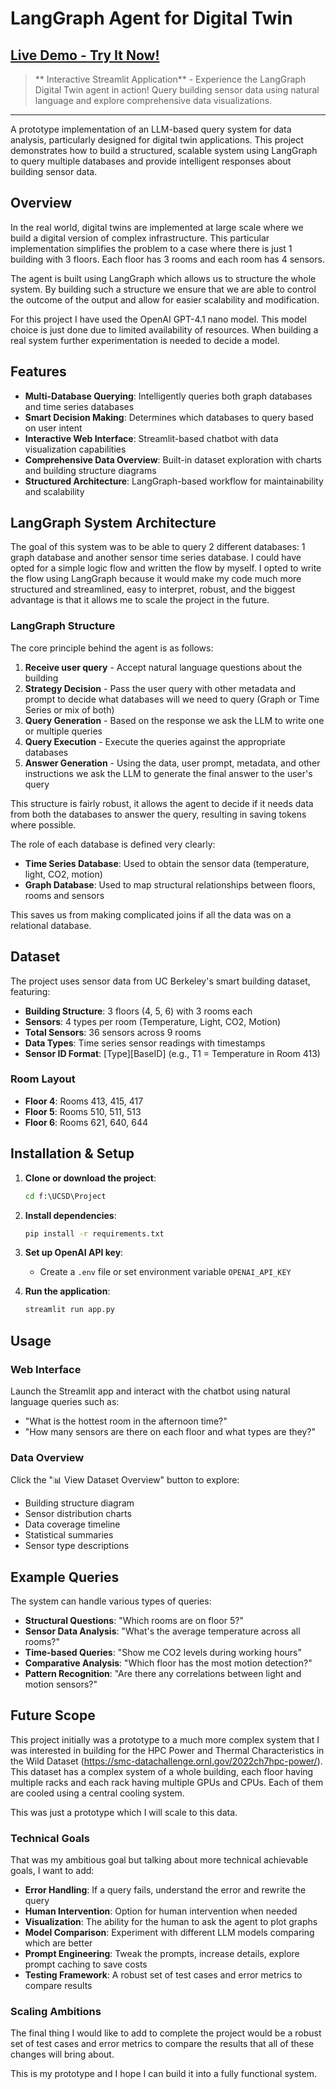 # LangGraph Agent for Digital Twin

##  **[Live Demo - Try It Now!](https://hansin2901-digital-twin-langgraph-agent-app-9q5e6p.streamlit.app/)**

> ** Interactive Streamlit Application** - Experience the LangGraph Digital Twin agent in action! Query building sensor data using natural language and explore comprehensive data visualizations.

---

A prototype implementation of an LLM-based query system for data analysis, particularly designed for digital twin applications. This project demonstrates how to build a structured, scalable system using LangGraph to query multiple databases and provide intelligent responses about building sensor data.

## Overview

In the real world, digital twins are implemented at large scale where we build a digital version of complex infrastructure. This particular implementation simplifies the problem to a case where there is just 1 building with 3 floors. Each floor has 3 rooms and each room has 4 sensors.

The agent is built using LangGraph which allows us to structure the whole system. By building such a structure we ensure that we are able to control the outcome of the output and allow for easier scalability and modification.

For this project I have used the OpenAI GPT-4.1 nano model. This model choice is just done due to limited availability of resources. When building a real system further experimentation is needed to decide a model.

## Features

- **Multi-Database Querying**: Intelligently queries both graph databases and time series databases
- **Smart Decision Making**: Determines which databases to query based on user intent
- **Interactive Web Interface**: Streamlit-based chatbot with data visualization capabilities
- **Comprehensive Data Overview**: Built-in dataset exploration with charts and building structure diagrams
- **Structured Architecture**: LangGraph-based workflow for maintainability and scalability

## LangGraph System Architecture

The goal of this system was to be able to query 2 different databases: 1 graph database and another sensor time series database. I could have opted for a simple logic flow and written the flow by myself. I opted to write the flow using LangGraph because it would make my code much more structured and streamlined, easy to interpret, robust, and the biggest advantage is that it allows me to scale the project in the future.

### LangGraph Structure

The core principle behind the agent is as follows:

1. **Receive user query** - Accept natural language questions about the building
2. **Strategy Decision** - Pass the user query with other metadata and prompt to decide what databases will we need to query (Graph or Time Series or mix of both)
3. **Query Generation** - Based on the response we ask the LLM to write one or multiple queries
4. **Query Execution** - Execute the queries against the appropriate databases
5. **Answer Generation** - Using the data, user prompt, metadata, and other instructions we ask the LLM to generate the final answer to the user's query

This structure is fairly robust, it allows the agent to decide if it needs data from both the databases to answer the query, resulting in saving tokens where possible.

The role of each database is defined very clearly:
- **Time Series Database**: Used to obtain the sensor data (temperature, light, CO2, motion)
- **Graph Database**: Used to map structural relationships between floors, rooms and sensors

This saves us from making complicated joins if all the data was on a relational database.

## Dataset

The project uses sensor data from UC Berkeley's smart building dataset, featuring:

- **Building Structure**: 3 floors (4, 5, 6) with 3 rooms each
- **Sensors**: 4 types per room (Temperature, Light, CO2, Motion)
- **Total Sensors**: 36 sensors across 9 rooms
- **Data Types**: Time series sensor readings with timestamps
- **Sensor ID Format**: [Type][BaseID] (e.g., T1 = Temperature in Room 413)

### Room Layout
- **Floor 4**: Rooms 413, 415, 417
- **Floor 5**: Rooms 510, 511, 513  
- **Floor 6**: Rooms 621, 640, 644

## Installation & Setup

1. **Clone or download the project**:
   ```cmd
   cd f:\UCSD\Project
   ```

2. **Install dependencies**:
   ```cmd
   pip install -r requirements.txt
   ```

3. **Set up OpenAI API key**:
   - Create a `.env` file or set environment variable `OPENAI_API_KEY`

4. **Run the application**:
   ```cmd
   streamlit run app.py
   ```
   

## Usage

### Web Interface
Launch the Streamlit app and interact with the chatbot using natural language queries such as:

- "What is the hottest room in the afternoon time?"
- "How many sensors are there on each floor and what types are they?"

### Data Overview
Click the "📊 View Dataset Overview" button to explore:
- Building structure diagram
- Sensor distribution charts
- Data coverage timeline
- Statistical summaries
- Sensor type descriptions


## Example Queries

The system can handle various types of queries:

- **Structural Questions**: "Which rooms are on floor 5?"
- **Sensor Data Analysis**: "What's the average temperature across all rooms?"
- **Time-based Queries**: "Show me CO2 levels during working hours"
- **Comparative Analysis**: "Which floor has the most motion detection?"
- **Pattern Recognition**: "Are there any correlations between light and motion sensors?"


## Future Scope

This project initially was a prototype to a much more complex system that I was interested in building for the HPC Power and Thermal Characteristics in the Wild Dataset (https://smc-datachallenge.ornl.gov/2022ch7hpc-power/). This dataset has a complex system of a whole building, each floor having multiple racks and each rack having multiple GPUs and CPUs. Each of them are cooled using a central cooling system.

This was just a prototype which I will scale to this data.

### Technical Goals

That was my ambitious goal but talking about more technical achievable goals, I want to add:

- **Error Handling**: If a query fails, understand the error and rewrite the query
- **Human Intervention**: Option for human intervention when needed
- **Visualization**: The ability for the human to ask the agent to plot graphs
- **Model Comparison**: Experiment with different LLM models comparing which are better
- **Prompt Engineering**: Tweak the prompts, increase details, explore prompt caching to save costs
- **Testing Framework**: A robust set of test cases and error metrics to compare results

### Scaling Ambitions

The final thing I would like to add to complete the project would be a robust set of test cases and error metrics to compare the results that all of these changes will bring about.

This is my prototype and I hope I can build it into a fully functional system.

